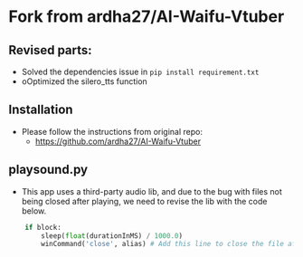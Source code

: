 # Fork from ardha27/AI-Waifu-Vtuber
## Revised parts:
- Solved the dependencies issue in `pip install requirement.txt`
- oOptimized the silero_tts function

## Installation
- Please follow the instructions from original repo:
    - https://github.com/ardha27/AI-Waifu-Vtuber

## playsound.py
- This app uses a third-party audio lib, and due to the bug with files not being closed after playing, we need to revise the lib with the code below.
```python
    if block:
        sleep(float(durationInMS) / 1000.0)
        winCommand('close', alias) # Add this line to close the file after playing
```